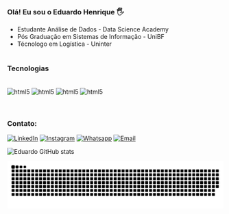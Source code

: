 ### Olá! Eu sou o Eduardo Henrique 🖐️

- Estudante Análise de Dados - Data Science Academy
- Pós Graduação em Sistemas de Informação - UniBF
- Técnologo em Logística - Uninter

#

### Tecnologias
<div style="display: inline_block"><br/>
  <img align="center" alt="html5" src="https://img.shields.io/badge/Python-14354C?style=for-the-badge&logo=python&logoColor=white" />
    <img align="center" alt="html5" src="https://img.shields.io/badge/MySQL-00000F?style=for-the-badge&logo=mysql&logoColor=white" />
  <img align="center" alt="html5" src="https://img.shields.io/badge/PowerBI-F2C811?style=for-the-badge&logo=Power%20BI&logoColor=white" />
  <img align="center" alt="html5" src="https://img.shields.io/badge/Microsoft_Excel-217346?style=for-the-badge&logo=microsoft-excel&logoColor=white" />
  </div><br/>
  
#

### Contato:
[![LinkedIn](https://img.shields.io/badge/LinkedIn-0077B5?style=for-the-badge&logo=linkedin&logoColor=white)](https://www.linkedin.com/in/eduardohenrique9/)
[![Instagram](https://img.shields.io/badge/Instagram-E4405F?style=for-the-badge&logo=instagram&logoColor=white)](https://instagram.com/e.duardoh)
[![Whatsapp](	https://img.shields.io/badge/WhatsApp-25D366?style=for-the-badge&logo=whatsapp&logoColor=white)](https://api.whatsapp.com/send?phone=5534998319082)
[![Email](https://img.shields.io/badge/Microsoft_Outlook-0078D4?style=for-the-badge&logo=microsoft-outlook&logoColor=white)](https://criarmeulink.com.br/u/1641683993)


![Eduardo GitHub stats](https://github-readme-stats.vercel.app/api?username=Eduardo-Analytics&show_icons=true&theme=onedark)


![Snake animation](https://github.com/Eduardo-Analytics/Eduardo-Analytics/blob/output/github-contribution-grid-snake.svg)



  
